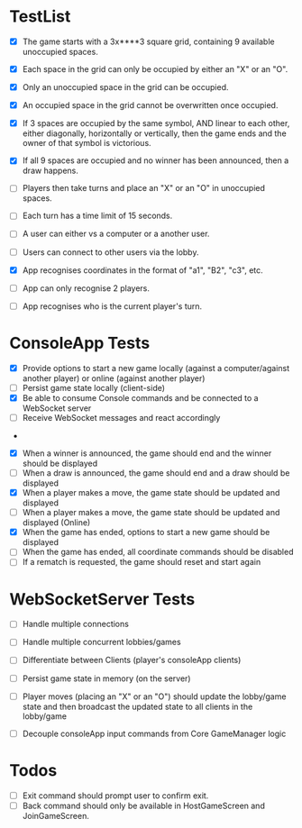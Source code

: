 # TestList

- [x] The game starts with a 3x****3 square grid, containing 9 available unoccupied spaces.
- [x] Each space in the grid can only be occupied by either an "X" or an "O".
- [x] Only an unoccupied space in the grid can be occupied.
- [x] An occupied space in the grid cannot be overwritten once occupied.
- [x] If 3 spaces are occupied by the same symbol, AND linear to each other, either diagonally, horizontally or vertically, then the game ends and the owner of that symbol is victorious.
- [x] If all 9 spaces are occupied and no winner has been announced, then a draw happens.
- [ ] Players then take turns and place an "X" or an "O" in unoccupied spaces.
- [ ] Each turn has a time limit of 15 seconds.
- [ ] A user can either vs a computer or a another user.
- [ ] Users can connect to other users via the lobby.

- [x] App recognises coordinates in the format of "a1", "B2", "c3", etc.
- [ ] App can only recognise 2 players.
- [ ] App recognises who is the current player's turn.

# ConsoleApp Tests
- [x] Provide options to start a new game locally (against a computer/against another player) or online (against another player)
- [ ] Persist game state locally (client-side)
- [x] Be able to consume Console commands and be connected to a WebSocket server
- [ ] Receive WebSocket messages and react accordingly
- 
- [x] When a winner is announced, the game should end and the winner should be displayed
- [ ] When a draw is announced, the game should end and a draw should be displayed
- [x] When a player makes a move, the game state should be updated and displayed
- [ ] When a player makes a move, the game state should be updated and displayed (Online)
- [x] When the game has ended, options to start a new game should be displayed
- [ ] When the game has ended, all coordinate commands should be disabled
- [ ] If a rematch is requested, the game should reset and start again

# WebSocketServer Tests
- [ ] Handle multiple connections
- [ ] Handle multiple concurrent lobbies/games
- [ ] Differentiate between Clients (player's consoleApp clients)
- [ ] Persist game state in memory (on the server)
- [ ] Player moves (placing an "X" or an "O") should update the lobby/game state and then broadcast the updated state to all clients in the lobby/game
 

- [ ] Decouple consoleApp input commands from Core GameManager logic


# Todos
- [ ] Exit command should prompt user to confirm exit.
- [ ] Back command should only be available in HostGameScreen and JoinGameScreen.